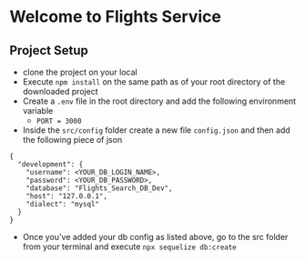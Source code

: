 # Welcome to Flights Service

## Project Setup
- clone the project on your local
- Execute `npm install` on the same path as of your root directory of the downloaded project
- Create a `.env` file in the root directory and add the following environment variable
    - `PORT = 3000`
- Inside the `src/config` folder create a new file `config.json` and then add the following piece of json 

```
{
  "development": {
    "username": <YOUR_DB_LOGIN_NAME>,
    "password": <YOUR_DB_PASSWORD>,
    "database": "Flights_Search_DB_Dev",
    "host": "127.0.0.1",
    "dialect": "mysql"
  }
}
```
- Once you've added your db config as listed above, go to the src folder from your terminal and execute `npx sequelize db:create`